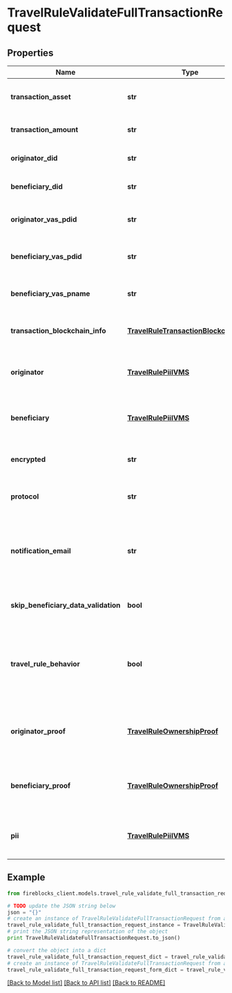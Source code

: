 # TravelRuleValidateFullTransactionRequest


## Properties

Name | Type | Description | Notes
------------ | ------------- | ------------- | -------------
**transaction_asset** | **str** | The asset involved in the transaction | [optional] 
**transaction_amount** | **str** | The amount of the transaction | [optional] 
**originator_did** | **str** | The DID of the transaction originator | [optional] 
**beneficiary_did** | **str** | The DID of the transaction beneficiary | [optional] 
**originator_vas_pdid** | **str** | The VASP ID of the transaction originator | [optional] 
**beneficiary_vas_pdid** | **str** | The VASP ID of the transaction beneficiary | [optional] 
**beneficiary_vas_pname** | **str** | The name of the VASP acting as the beneficiary | [optional] 
**transaction_blockchain_info** | [**TravelRuleTransactionBlockchainInfo**](TravelRuleTransactionBlockchainInfo.md) | Information about the blockchain transaction | [optional] 
**originator** | [**TravelRulePiiIVMS**](TravelRulePiiIVMS.md) | Information about the originator of the transaction | 
**beneficiary** | [**TravelRulePiiIVMS**](TravelRulePiiIVMS.md) | Information about the beneficiary of the transaction | 
**encrypted** | **str** | Encrypted data related to the transaction | [optional] 
**protocol** | **str** | The protocol used to perform the travel rule | [optional] 
**notification_email** | **str** | The email address where a notification should be sent upon completion of the travel rule | [optional] 
**skip_beneficiary_data_validation** | **bool** | Whether to skip validation of beneficiary data | [optional] 
**travel_rule_behavior** | **bool** | Whether to check if the transaction is a TRAVEL_RULE in the beneficiary VASP&#39;s jurisdiction | [optional] 
**originator_proof** | [**TravelRuleOwnershipProof**](TravelRuleOwnershipProof.md) | Ownership proof related to the originator of the transaction | [optional] 
**beneficiary_proof** | [**TravelRuleOwnershipProof**](TravelRuleOwnershipProof.md) | Ownership proof related to the beneficiary of the transaction | [optional] 
**pii** | [**TravelRulePiiIVMS**](TravelRulePiiIVMS.md) | Personal identifiable information related to the transaction | [optional] 

## Example

```python
from fireblocks_client.models.travel_rule_validate_full_transaction_request import TravelRuleValidateFullTransactionRequest

# TODO update the JSON string below
json = "{}"
# create an instance of TravelRuleValidateFullTransactionRequest from a JSON string
travel_rule_validate_full_transaction_request_instance = TravelRuleValidateFullTransactionRequest.from_json(json)
# print the JSON string representation of the object
print TravelRuleValidateFullTransactionRequest.to_json()

# convert the object into a dict
travel_rule_validate_full_transaction_request_dict = travel_rule_validate_full_transaction_request_instance.to_dict()
# create an instance of TravelRuleValidateFullTransactionRequest from a dict
travel_rule_validate_full_transaction_request_form_dict = travel_rule_validate_full_transaction_request.from_dict(travel_rule_validate_full_transaction_request_dict)
```
[[Back to Model list]](../README.md#documentation-for-models) [[Back to API list]](../README.md#documentation-for-api-endpoints) [[Back to README]](../README.md)


